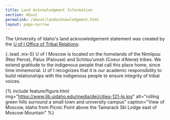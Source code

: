 ```yaml
---
title: Land Acknowledgment Information
section: About
permalink: /about/landacknowledgment.html
layout: page-narrow
---
```


The University of Idaho's land acknowledgement statement was created by the [U of I Office of Tribal Relations](https://www.uidaho.edu/tribal-relations):

{:.lead .mx-5}
U of I Moscow is located on the homelands of the Nimiipuu (Nez Perce), Palus (Palouse) and Schitsu’umsh (Coeur d’Alene) tribes. 
We extend gratitude to the indigenous people that call this place home, since time immemorial. 
U of I recognizes that it is our academic responsibility to build relationships with the indigenous people to ensure integrity of tribal voices.

{% include feature/figure.html img="https://www.lib.uidaho.edu/media/dei/cities-121-lg.jpg" alt="rolling green hills surround a small town and university campus" caption="View of Moscow, Idaho from Picnic Point above the Tamarack Ski Lodge east of Moscow Mountain" %}
